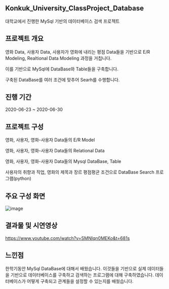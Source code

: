 ## Konkuk_University_ClassProject_Database


대학교에서 진행한 MySql 기반의 데이터베이스 검색 프로젝트


## 프로젝트 개요

영화 Data, 사용자 Data, 사용자가 영화에 내리는 평점 Data들을 기반으로 E/R Modeling, Realtional Data Modeling 과정을 거칩니다.

이를 기반으로 MySql에 DataBase와 Table들을 구축합니다.

구축된 DataBase를 여러 조건에 맞추어 Searh를 수행합니다.



## 진행 기간
2020-06-23 ~ 2020-06-30


## 프로젝트 구성

영화, 사용자, 영화-사용자 Data들의 E/R Model

영화, 사용자, 영화-사용자 Data들의 Relational Data

영화, 사용자, 영화-사용자 Data들의 Mysql DataBase, Table

사용자의 취향과 직업, 영화의 제목과 장르 평점평균 조건으로 DataBase Search 프로그램(python)


## 주요 구성 화면

![image](https://user-images.githubusercontent.com/44837403/123362923-750fe800-d5ac-11eb-9c60-473fbabbf5dc.png)



## 결과물 및 시연영상

https://www.youtube.com/watch?v=SMNIqn0MEKo&t=681s


## 느낀점

한학기동안 MySql DataBase에 대해서 배웠습니다. 이것들을 기반으로 실제 데이터들을 기반으로 데이터베이스를 구축하고 검색하는 프로그램에 대해 구축하였습니다.
데이터베이스가 어떻게 구축되고 관계들을 설정할 수 있는지를 배웠습니다. 
